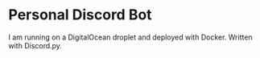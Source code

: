 # Personal Discord Bot
I am running on a DigitalOcean droplet and deployed with Docker. Written with Discord.py.